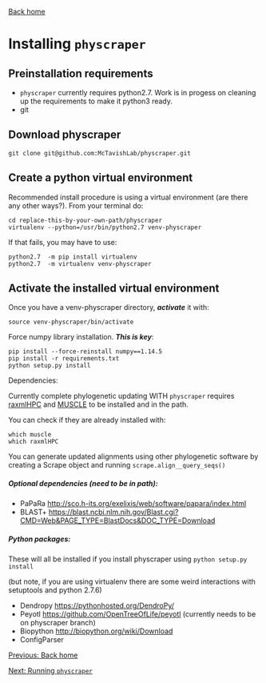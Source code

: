 [Back home](../README.md)


# Installing `physcraper`

## Preinstallation requirements

- `physcraper` currently requires python2.7.
Work is in progess on cleaning up the requirements to make it python3 ready.
- git

## Download physcraper 

```
git clone git@github.com:McTavishLab/physcraper.git
```

## Create a python virtual environment

Recommended install procedure is using a virtual environment (are there any other ways?). From your terminal do:

```
cd replace-this-by-your-own-path/physcraper
virtualenv --python=/usr/bin/python2.7 venv-physcraper
```

If that fails, you may have to use:

```
python2.7  -m pip install virtualenv
python2.7  -m virtualenv venv-physcraper
```

## Activate the installed virtual environment
Once you have a venv-physcraper directory, **_activate_** it with:

```
source venv-physcraper/bin/activate
```

Force numpy library installation. _**This is key**_:

```
pip install --force-reinstall numpy==1.14.5
pip install -r requirements.txt
python setup.py install
```

Dependencies:

Currently complete phylogenetic updating WITH `physcraper` requires
[raxmlHPC](http://sco.h-its.org/exelixis/web/software/raxml/index.html) and [MUSCLE](install-muscle.md) to be installed and in the path.

You can check if they are already installed with:

```
which muscle
which raxmlHPC
```

You can generate updated alignments using other phylogenetic software by creating a Scrape object and running `scrape.align__query_seqs()`

##### Optional dependencies (need to be in path): 

- PaPaRa http://sco.h-its.org/exelixis/web/software/papara/index.html 
- BLAST+ https://blast.ncbi.nlm.nih.gov/Blast.cgi?CMD=Web&PAGE_TYPE=BlastDocs&DOC_TYPE=Download

##### Python packages: 
These will all be installed if you install physcraper using `python setup.py install`

(but note, if you are using virtualenv there are some weird interactions with setuptools and python 2.7.6)

- Dendropy https://pythonhosted.org/DendroPy/ 
- Peyotl https://github.com/OpenTreeOfLife/peyotl (currently needs to be on physcraper branch)
- Biopython http://biopython.org/wiki/Download
- ConfigParser 

[Previous: Back home](../README.md)

[Next: Running  `physcraper`](/running.md) 